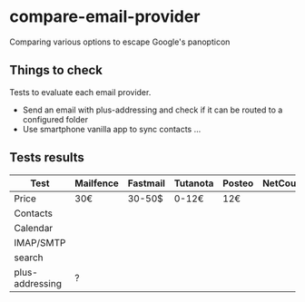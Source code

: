 # compare-email-provider
Comparing various options to escape Google's panopticon

## Things to check
Tests to evaluate each email provider.
- Send an email with plus-addressing and check if it can be routed to a configured folder
- Use smartphone vanilla app to sync contacts
...

## Tests results

| Test            | Mailfence | Fastmail | Tutanota | Posteo | NetCourrier | ProtonMail | Mailden |
| ---             | ---       | ---      | ---      | ---    | ---         | ---        | ---     |
| Price           | 30€       | 30-50$   | 0-12€    | 12€    |             |            |         |
| Contacts        |
| Calendar        |
| IMAP/SMTP       |
| search          |
| plus-addressing | ? |
